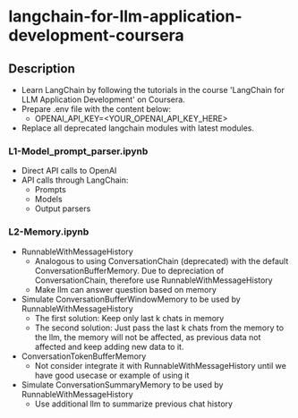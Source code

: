# langchain-for-llm-application-development-coursera

## Description
* Learn LangChain by following the tutorials in the course 'LangChain for LLM Application Development' on Coursera.
* Prepare .env file with the content below:
  * OPENAI_API_KEY=<YOUR_OPENAI_API_KEY_HERE>
* Replace all deprecated langchain modules with latest modules.

### L1-Model_prompt_parser.ipynb
 * Direct API calls to OpenAI
 * API calls through LangChain:
   * Prompts
   * Models
   * Output parsers

### L2-Memory.ipynb
  * RunnableWithMessageHistory
    * Analogous to using ConversationChain (deprecated) with the default ConversationBufferMemory. Due to depreciation of ConversationChain, therefore use RunnableWithMessageHistory
    * Make llm can answer question based on memory
  * Simulate ConversationBufferWindowMemory to be used by RunnableWithMessageHistory
    * The first solution: Keep only last k chats in memory
    * The second solution: Just pass the last k chats from the memory to the llm, the memory will not be affected, as previous data not affected and keep adding new data to it.
  * ConversationTokenBufferMemory
    * Not consider integrate it with RunnableWithMessageHistory until we have good usecase or example of using it
  * Simulate ConversationSummaryMemory to be used by RunnableWithMessageHistory
    * Use additional llm to summarize previous chat history